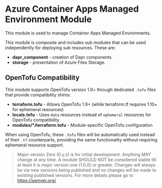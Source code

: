 # Azure Container Apps Managed Environment Module

This module is used to manage Container Apps Managed Environments.

This module is composite and includes sub modules that can be used independently for deploying sub resources. These are:

- **dapr_component** - creation of Dapr components.
- **storage** - presentation of Azure Files Storage.

## OpenTofu Compatibility

This module supports OpenTofu version 1.9+ through dedicated `.tofu` files that provide compatibility shims:

- **terraform.tofu** - Allows OpenTofu 1.9+ (while terraform.tf requires 1.10+ for ephemeral resources)
- **locals.tofu** - Uses `data` resources instead of `ephemeral` resources for OpenTofu compatibility
- **modules/*/terraform.tofu** - Module-specific OpenTofu configuration

When using OpenTofu, these `.tofu` files will be automatically used instead of their `.tf` counterparts, providing the same functionality without requiring ephemeral resource support.

> Major version Zero (0.y.z) is for initial development. Anything MAY change at any time. A module SHOULD NOT be considered stable till at least it is major version one (1.0.0) or greater. Changes will always be via new versions being published and no changes will be made to existing published versions. For more details please go to <https://semver.org/>
